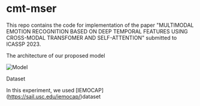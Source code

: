 # cmt-mser

This repo contains the code for implementation of the paper "MULTIMODAL EMOTION RECOGNITION BASED ON DEEP TEMPORAL FEATURES USING CROSS-MODAL TRANSFOMER AND SELF-ATTENTION" submitted to ICASSP 2023. 

The architecture of our proposed model

![Model](https://user-images.githubusercontent.com/42870654/198873440-3776f195-bc26-4df1-8f8c-3b01acc341e5.jpg)



Dataset

In this experiment, we used [IEMOCAP] (https://sail.usc.edu/iemocap/)dataset 
